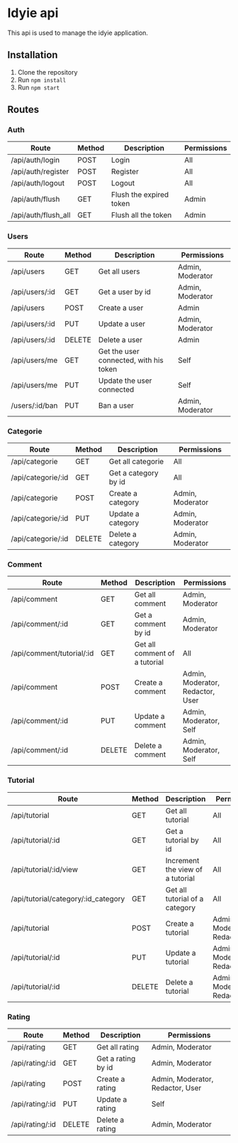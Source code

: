 # Idyie api
This api is used to manage the idyie application.

## Installation
1. Clone the repository
2. Run `npm install`
3. Run `npm start`

## Routes
### Auth
| Route | Method | Description |  Permissions |
| --- | --- | --- | --- |
| /api/auth/login | POST | Login | All |
| /api/auth/register | POST | Register | All |
| /api/auth/logout | POST | Logout | All |
| /api/auth/flush | GET | Flush the expired token | Admin |
| /api/auth/flush_all | GET | Flush all the token | Admin |



### Users 
| Route | Method | Description |  Permissions |
| --- | --- | --- | --- |
| /api/users | GET | Get all users | Admin, Moderator |
| /api/users/:id | GET | Get a user by id  | Admin, Moderator |
| /api/users | POST | Create a user  | Admin |
| /api/users/:id | PUT | Update a user |  Admin, Moderator |
| /api/users/:id | DELETE | Delete a user | Admin |
| /api/users/me | GET | Get the user connected, with his token |Self |
| /api/users/me | PUT | Update the user connected | Self |
| /users/:id/ban | PUT | Ban a user |  Admin, Moderator |

### Categorie
| Route | Method | Description |  Permissions |
| --- | --- | --- | --- |
| /api/categorie | GET | Get all categorie | All |
| /api/categorie/:id | GET | Get a category by id  | All |
| /api/categorie | POST | Create a category  | Admin, Moderator |
| /api/categorie/:id | PUT | Update a category |  Admin, Moderator |
| /api/categorie/:id | DELETE | Delete a category | Admin, Moderator |

### Comment
| Route | Method | Description |  Permissions |
| --- | --- | --- | --- |
| /api/comment | GET | Get all comment | Admin, Moderator |
| /api/comment/:id | GET | Get a comment by id  | Admin, Moderator |
| /api/comment/tutorial/:id | GET | Get all comment of a tutorial | All |
| /api/comment | POST | Create a comment  | Admin, Moderator, Redactor, User |
| /api/comment/:id | PUT | Update a comment |  Admin, Moderator, Self |
| /api/comment/:id | DELETE | Delete a comment | Admin, Moderator, Self |

### Tutorial
| Route | Method | Description |  Permissions |
| --- | --- | --- | --- |
| /api/tutorial | GET | Get all tutorial | All |
| /api/tutorial/:id | GET | Get a tutorial by id  | All |
| /api/tutorial/:id/view | GET | Increment the view of a tutorial | All |
| /api/tutorial/category/:id_category | GET | Get all tutorial of a category | All |
| /api/tutorial | POST | Create a tutorial  | Admin, Moderator, Redactor |
| /api/tutorial/:id | PUT | Update a tutorial |  Admin, Moderator, Redactor(Self) |
| /api/tutorial/:id | DELETE | Delete a tutorial | Admin, Moderator, Redactor(Self) |

### Rating
| Route | Method | Description |  Permissions |
| --- | --- | --- | --- |
| /api/rating | GET | Get all rating | Admin, Moderator |
| /api/rating/:id | GET | Get a rating by id  | Admin, Moderator |
| /api/rating | POST | Create a rating  | Admin, Moderator, Redactor, User |
| /api/rating/:id | PUT | Update a rating | Self |
| /api/rating/:id | DELETE | Delete a rating | Admin, Moderator |












